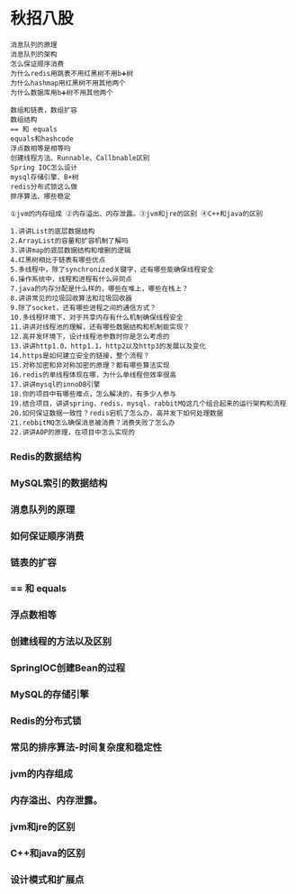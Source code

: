 # 秋招八股



```
消息队列的原理
消息队列的架构
怎么保证顺序消费
为什么redis用跳表不用红黑树不用b➕树
为什么hashmap用红黑树不用其他两个
为什么数据库用b➕树不用其他两个

数组和链表，数组扩容
数组结构
== 和 equals
equals和hashcode
浮点数相等是相等吗
创建线程方法、Runnable、Callbnable区别
Spring IOC怎么设计
mysql存储引擎、B+树
redis分布式锁这么做
排序算法、哪些稳定

①jvm的内存组成 ②内存溢出、内存泄露。③jvm和jre的区别 ④C++和java的区别

1.讲讲List的底层数据结构
2.ArrayList的容量和扩容机制了解吗
3.讲讲map的底层数据结构和增删的逻辑
4.红黑树相比于链表有哪些优点
5.多线程中，除了synchronized关键字，还有哪些能确保线程安全
6.操作系统中，线程和进程有什么异同点
7.java的内存分配是什么样的，哪些在堆上，哪些在栈上？
8.讲讲常见的垃圾回收算法和垃圾回收器
9.除了socket，还有哪些进程之间的通信方式？
10.多线程环境下，对于共享内存有什么机制确保线程安全
11.讲讲对线程池的理解，还有哪些数据结构和机制能实现？
12.高并发环境下，设计线程池参数时你是怎么考虑的
13.讲讲http1.0，http1.1，http2以及http3的发展以及变化
14.https是如何建立安全的链接，整个流程？
15.对称加密和非对称加密的原理？都有哪些算法实现
16.redis的单线程体现在哪，为什么单线程但效率很高
17.讲讲mysql的innoDB引擎
18.你的项目中有哪些难点，怎么解决的，有多少人参与
19.结合项目，讲讲spring，redis，mysql，rabbitMQ这几个组合起来的运行架构和流程
20.如何保证数据一致性？redis宕机了怎么办，高并发下如何处理数据
21.rebbitMQ怎么确保消息被消费？消费失败了怎么办
22.讲讲AOP的原理，在项目中怎么实现的

```



### Redis的数据结构

### MySQL索引的数据结构

### 消息队列的原理

### 如何保证顺序消费

### 链表的扩容

### == 和 equals

### 浮点数相等

### 创建线程的方法以及区别

### SpringIOC创建Bean的过程

### MySQL的存储引擎

### Redis的分布式锁

### 常见的排序算法-时间复杂度和稳定性

### jvm的内存组成 

### 内存溢出、内存泄露。

### jvm和jre的区别 

### C++和java的区别





### 设计模式和扩展点





